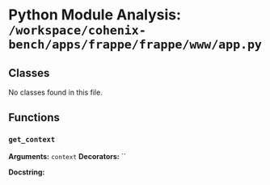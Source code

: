 # Python Module Analysis: `/workspace/cohenix-bench/apps/frappe/frappe/www/app.py`

## Classes

No classes found in this file.


## Functions

### `get_context`
**Arguments:** `context`
**Decorators:** ``

**Docstring:**
```

```

